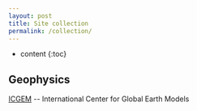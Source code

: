 ```yaml
---
layout: post
title: Site collection
permalink: /collection/
---
```


* content
{:toc}


Geophysics
---------------------
[ICGEM](http://icgem.gfz-potsdam.de/home) -- International Center for Global Earth Models
